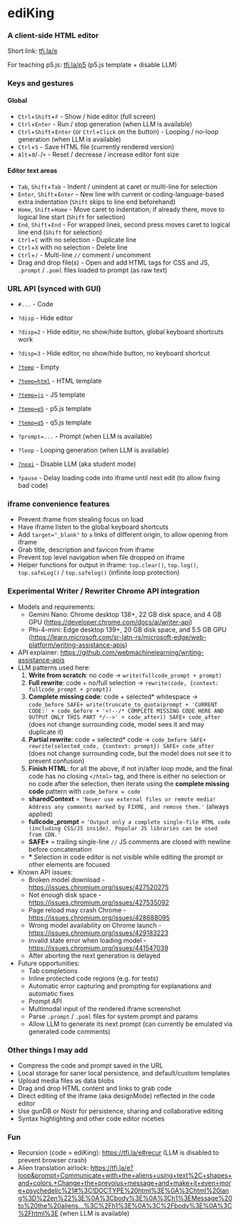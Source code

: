 # ediKing
### A client-side HTML editor
Short link: [tfi.la/e](https://tfi.la/e)

For teaching p5.js: [tfi.la/p5](https://tfi.la/p5)  (p5.js template + disable LLM)

### Keys and gestures
#### Global
- `Ctrl`+`Shift`+`F` - Show / hide editor (full screen)
- `Ctrl`+`Enter` - Run / stop generation (when LLM is available)
- `Ctrl`+`Shift`+`Enter` (or `Ctrl`+`Click` on the button) - Looping / no-loop generation (when LLM is available)
- `Ctrl`+`S` - Save HTML file (currently rendered version)
- `Alt`+`0`/`-`/`+` - Reset / decrease / increase editor font size

#### Editor text areas
- `Tab`, `Shift`+`Tab` - Indent / unindent at caret or multi-line for selection
- `Enter`, `Shift`+`Enter` - New line with current or coding-language-based extra indentation (`Shift` skips to line end beforehand)
- `Home`, `Shift`+`Home` - Move caret to indentation; if already there, move to logical line start (`Shift` for selection) 
- `End`, `Shift`+`End` - For wrapped lines, second press moves caret to logical line end (`Shift` for selection)
- `Ctrl`+`C` with no selection - Duplicate line
- `Ctrl`+`X` with no selection - Delete line
- `Ctrl`+`/` - Multi-line `//` comment / uncomment
- Drag and drop file(s) - Open and add HTML tags for CSS and JS, `.prompt` / `.poml` files loaded to prompt (as raw text)

### URL API (synced with GUI)
- `#...` - Code


- `?disp` - Hide editor
- `?disp=2` - Hide editor, no show/hide button, global keyboard shortcuts work
- `?disp=3` - Hide editor, no show/hide button, no keyboard shortcut


- [`?temp`](https://tfi.la/e?temp) - Empty
- [`?temp=html`](https://tfi.la/e?temp=html) - HTML template
- [`?temp=js`](https://tfi.la/e?temp=js) - JS template
- [`?temp=p5`](https://tfi.la/e?temp=p5) - p5.js template
- [`?temp=q5`](https://tfi.la/e?temp=q5) - q5.js template


- `?prompt=...` - Prompt (when LLM is available)
- `?loop` - Looping generation (when LLM is available)
- [`?noai`](https://tfi.la/e?noai) - Disable LLM (aka student mode)


- `?pause` - Delay loading code into iframe until next edit (to allow fixing bad code)

### iframe convenience features
- Prevent iframe from stealing focus on load
- Have iframe listen to the global keyboard shortcuts
- Add `target="_blank"` to `a` links of different origin, to allow opening from iframe
- Grab title, description and favicon from iframe
- Prevent top level navigation when file dropped on iframe
- Helper functions for output in iframe: `top.clear()`, `top.log()`, `top.safeLog()` / `top.safelog()` (infinite loop protection)

### Experimental Writer / Rewriter Chrome API integration
- Models and requirements:
  - Gemini Nano: Chrome desktop 138+, 22 GB disk space, and 4 GB GPU (https://developer.chrome.com/docs/ai/writer-api)
  - Phi-4-mini: Edge desktop 139+, 20 GB disk space, and 5.5 GB GPU (https://learn.microsoft.com/sr-latn-rs/microsoft-edge/web-platform/writing-assistance-apis)
- API explainer: https://github.com/webmachinelearning/writing-assistance-apis
- LLM patterns used here:
  1. __Write from scratch__: no code -> `write(fullcode_prompt + prompt)`
  2. __Full rewrite__: code + no/full selection -> `rewrite(code, {context: fullcode_prompt + prompt})`
  3. __Complete missing code__: code + selected* whitespace -> `code_before SAFE+ write(truncate_to_quota(prompt + 'CURRENT CODE:' + code_before + '<!--/* COMPLETE MISSING CODE HERE AND OUTPUT ONLY THIS PART */-->' + code_after)) SAFE+ code_after` (does not change surrounding code, model sees it and may duplicate it)
  4. __Partial rewrite__: code + selected* code -> `code_before SAFE+ rewrite(selected_code, {context: prompt}) SAFE+ code_after` (does not change surrounding code, but the model does not see it to prevent confusion)
  5. __Finish HTML__: for all the above, if not in/after loop mode, and the final code has no closing `</html>` tag, and there is either no selection or no code after the selection, then iterate using the __complete missing code__ pattern with `code_before = code`
  - __sharedContext__ = `'Never use external files or remote media! Address any comments marked by FIXME, and remove them.'` (always applied)
  - __fullcode_prompt__ = `'Output only a complete single-file HTML code (including CSS/JS inside). Popular JS libraries can be used from CDN.'`
  - __SAFE+__ = trailing single-line `//` JS comments are closed with newline before concatenation
  - __*__ Selection in code editor is not visible while editing the prompt or other elements are focused
- Known API issues:
  - Broken model download - https://issues.chromium.org/issues/427520275
  - Not enough disk space - https://issues.chromium.org/issues/427535092
  - Page reload may crash Chrome - https://issues.chromium.org/issues/428688095
  - Wrong model availability on Chrome launch - https://issues.chromium.org/issues/429183223
  - Invalid state error when loading model - https://issues.chromium.org/issues/441547039
  - After aborting the next generation is delayed
- Future opportunities:
  - Tab completions
  - Inline protected code regions (e.g. for tests)
  - Automatic error capturing and prompting for explanations and automatic fixes
  - Prompt API
  - Multimodal input of the rendered iframe screenshot
  - Parse `.prompt` / `.poml` files for system prompt and params
  - Allow LLM to generate its next prompt (can currently be emulated via generated code comments)

### Other things I may add
- Compress the code and prompt saved in the URL
- Local storage for saner local persistence, and default/custom templates
- Upload media files as data blobs
- Drag and drop HTML content and links to grab code
- Direct editing of the iframe (aka designMode) reflected in the code editor
- Use gunDB or Nostr for persistence, sharing and collaborative editing
- Syntax highlighting and other code editor niceties

### Fun
- Recursion (code = ediKing): https://tfi.la/e#recur (LLM is disabled to prevent browser crash)
- Alien translation airlock: https://tfi.la/e?loop&prompt=Communicate+with+the+aliens+using+text%2C+shapes+and+colors.+Change+the+prevoius+message+and+make+it+even+more+psychedelic%21#%3C!DOCTYPE%20html%3E%0A%3Chtml%20lang%3D%22en%22%3E%0A%3Cbody%3E%0A%3Ch1%3EMessage%20to%20the%20aliens...%3C%2Fh1%3E%0A%3C%2Fbody%3E%0A%3C%2Fhtml%3E (when LLM is available)